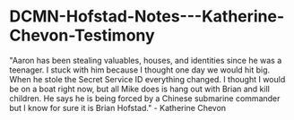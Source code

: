 # DCMN-Hofstad-Notes---Katherine-Chevon-Testimony
"Aaron has been stealing valuables, houses, and identities since he was a teenager. I stuck with him because I thought one day we would hit big. When he stole the Secret Service ID everything changed. I thought I would be on a boat right now, but all Mike does is hang out with Brian and kill children. He says he is being forced by a Chinese submarine commander but I know for sure it is Brian Hofstad." - Katherine Chevon
